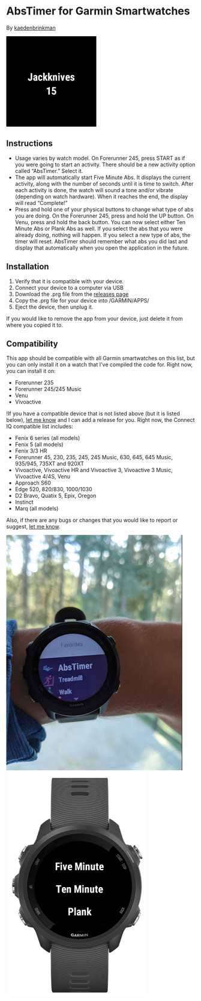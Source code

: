 #  AbsTimer for Garmin Smartwatches
By [kaedenbrinkman](https://github.com/kaedenbrinkman)

![alt text](doc/screen.png "AbsTimer Screen")

## Instructions
-	Usage varies by watch model. On Forerunner 245, press START as if you were going to start an activity. There should be a new activity option called “AbsTimer.” Select it.
-	The app will automatically start Five Minute Abs. It displays the current activity, along with the number of seconds until it is time to switch. After each activity is done, the watch will sound a tone and/or vibrate (depending on watch hardware). When it reaches the end, the display will read “Complete!”
-	Press and hold one of your physical buttons to change what type of abs you are doing. On the Forerunner 245, press and hold the UP button. On Venu, press and hold the back button. You can now select either Ten Minute Abs or Plank Abs as well. If you select the abs that you were already doing, nothing will happen. If you select a new type of abs, the timer will reset. AbsTimer should remember what abs you did last and display that automatically when you open the application in the future.

## Installation
1. Verify that it is compatible with your device.
1.	Connect your device to a computer via USB
2.	Download the .prg file from the [releases page](https://github.com/kaedenbrinkman/Garmin-AbsTimer/releases)
3.	Copy the .prg file for your device into /GARMIN/APPS/
4.	Eject the device, then unplug it.


If you would like to remove the app from your device, just delete it from where you copied it to.

## Compatibility
This app should be compatible with all Garmin smartwatches on this list, but you can only install it on a watch that I've compiled the code for.
Right now, you can install it on:
- Forerunner 235
- Forerunner 245/245 Music
- Venu
- Vivoactive

!If you have a compatible device that is not listed above (but it is listed below), [let me know](https://github.com/kaedenbrinkman/Garmin-AbsTimer/issues) and I can add a release for you.
Right now, the Connect IQ compatible list includes:

- Fenix 6 series (all models)
- Fenix 5 (all models)
- Fenix 3/3 HR
- Forerunner 45, 230, 235, 245, 245 Music, 630, 645, 645 Music, 935/945, 735XT and 920XT
- Vivoactive, Vivoactive HR and Vivoactive 3, Vivoactive 3 Music, Vivoactive 4/4S, Venu
- Approach S60
- Edge 520, 820/830, 1000/1030
- D2 Bravo, Quatix 5, Epix, Oregon
- Instinct
- Marq (all models)



Also, if there are any bugs or changes that you would like to report or suggest, [let me know](https://github.com/kaedenbrinkman/Garmin-AbsTimer/issues).



![alt text](doc/launch.png "AbsTimer Icon") ![alt text](doc/menu.png "AbsTimer Menu") 
